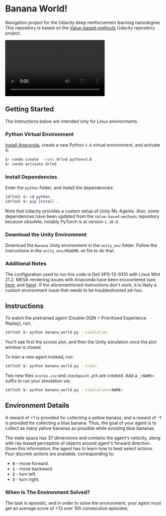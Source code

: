 # Banana World!

Navigation project for the Udacity deep reinforcement learning nanodegree. This repository is
based on the [Value-based-methods](https://github.com/udacity/Value-based-methods) Udacity
repository project.

<video width="320" height="180" autoplay loop controls>
  <source src="pretrained.mp4" type="video/mp4">
</video>

## Getting Started

The instructions below are intended only for Linux environments.

### Python Virtual Environment

[Install Anaconda](https://docs.anaconda.com/free/anaconda/install/linux/), create a new Python
`3.6` virtual environment, and activate it:

```bash
$> conda create --name drlnd python=3.6
$> conda activate drlnd
```

### Install Dependencies

Enter the `python` folder, and install the dependencies:

```bash
(drlnd) $> cd python
(drlnd) $> pip install .
```

Note that Udacity provides a custom setup of Unity ML-Agents. Also, some dependencies have been
updated from the `Value-based-methods` repository because obsolete, notably PyTorch is at version
`1.10.0`.

### Download the Unity Environment

Download the `Banana` Unity environment in the `unity_env` folder. Follow the instructions in the
`unity_env/README.md` file to do that.

### Additional Notes

The configuration used to run this code is Dell XPS-13-9310 with Linux Mint 21.2. MESA rendering
issues with Anaconda have been encountered (see [here](https://askubuntu.com/a/1405450), and
[here](https://stackoverflow.com/questions/71263856/kivy-not-working-mesa-loader-failed-to-open-iris-and-swrast)).
If the aforementioned instructions don't work, it is likely a custom environment issue that needs
to be troubleshooted ad-hoc.

## Instructions

To watch the pretrained agent (Double-DQN + Prioritized Experience Replay), run:

```bash
(drlnd) $> python banana_world.py --simulation
```

You'll see first the scores plot, and then the Unity simulation once the plot window is closed.

To train a new agent instead, run:

```bash
(drlnd) $> python banana_world.py --train
```

Two new files `scores.csv` and `checkpoint.pth` are created. Add a `_<NAME>` suffix to run your
simulation via:

```bash
(drlnd) $> python banana_world.py --simulation=<NAME>
```

## Environment Details

A reward of +1 is provided for collecting a yellow banana, and a reward of -1 is provided for
collecting a blue banana.  Thus, the goal of your agent is to collect as many yellow bananas as
possible while avoiding blue bananas.  

The state space has 37 dimensions and contains the agent's velocity, along with ray-based
perception of objects around agent's forward direction.  Given this information, the agent has to
learn how to best select actions.  Four discrete actions are available, corresponding to:

- **`0`** - move forward.
- **`1`** - move backward.
- **`2`** - turn left.
- **`3`** - turn right.

### When Is The Environment Solved?

The task is episodic, and in order to solve the environment, your agent must get an average score
of +13 over 100 consecutive episodes.
